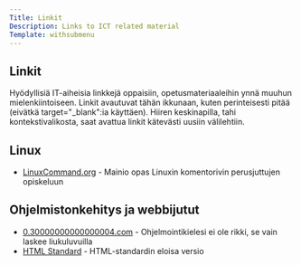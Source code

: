 ```yaml
---
Title: Linkit
Description: Links to ICT related material
Template: withsubmenu
---
```


<article>
  <h1>Linkit</h1>

  <p>
    Hyödyllisiä IT-aiheisia linkkejä oppaisiin, opetusmateriaaleihin ynnä muuhun mielenkiintoiseen. 
    Linkit avautuvat tähän ikkunaan, kuten perinteisesti pitää (eivätkä target="_blank":ia käyttäen).
    Hiiren keskinapilla, tahi kontekstivalikosta, saat avattua linkit kätevästi uusiin välilehtiin.
  </p>

  <h2>Linux</h2>
  <p>
    <ul>
      <li><a href="http://linuxcommand.org/">LinuxCommand.org</a> - Mainio opas Linuxin komentorivin perusjuttujen opiskeluun</li>
    </ul>  
  </p>

  <h2>Ohjelmistonkehitys ja webbijutut</h2>
  <p>
    <ul>
      <li><a href="https://0.30000000000000004.com/">0.30000000000000004.com</a> - Ohjelmointikielesi ei ole rikki, se vain laskee liukuluvuilla</li>
      <li><a href="https://html.spec.whatwg.org/multipage/">HTML Standard</a> - HTML-standardin eloisa versio</li>
    </ul>  
  </p>
</article>
